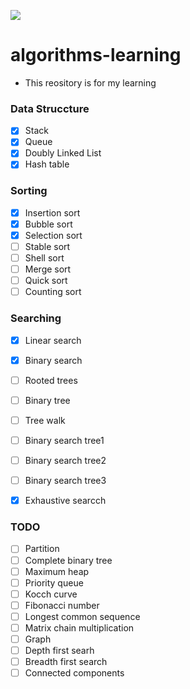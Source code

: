 ![](https://github.com/kzmat/algorhythm-learning/workflows/Node%20CI/badge.svg)


# algorithms-learning
 - This reository is for my learning

### Data Struccture
- [X] Stack
- [X] Queue
- [x] Doubly Linked List
- [x] Hash table

### Sorting
- [X] Insertion sort
- [X] Bubble sort
- [X] Selection sort
- [ ] Stable sort
- [ ] Shell sort
- [ ] Merge sort
- [ ] Quick sort
- [ ] Counting sort

### Searching
- [x] Linear search
- [x] Binary search
- [ ] Rooted trees
- [ ] Binary tree
- [ ] Tree walk
- [ ] Binary search tree1
- [ ] Binary search tree2
- [ ] Binary search tree3
- [x] Exhaustive searcch


### TODO

- [ ] Partition
- [ ] Complete binary tree
- [ ] Maximum heap
- [ ] Priority queue
- [ ] Kocch curve
- [ ] Fibonacci number
- [ ] Longest common sequence
- [ ] Matrix chain multiplication
- [ ] Graph
- [ ] Depth first searh
- [ ] Breadth first search
- [ ] Connected components
